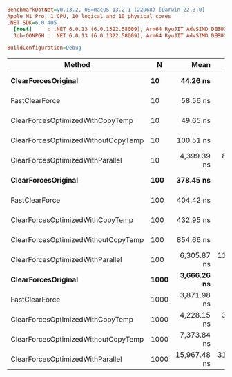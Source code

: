 ``` ini

BenchmarkDotNet=v0.13.2, OS=macOS 13.2.1 (22D68) [Darwin 22.3.0]
Apple M1 Pro, 1 CPU, 10 logical and 10 physical cores
.NET SDK=6.0.405
  [Host]     : .NET 6.0.13 (6.0.1322.58009), Arm64 RyuJIT AdvSIMD DEBUG
  Job-OONPGH : .NET 6.0.13 (6.0.1322.58009), Arm64 RyuJIT AdvSIMD DEBUG

BuildConfiguration=Debug  

```
|                              Method |    N |         Mean |      Error |     StdDev |       Median |
|------------------------------------ |----- |-------------:|-----------:|-----------:|-------------:|
|                 **ClearForcesOriginal** |   **10** |     **44.26 ns** |   **0.089 ns** |   **0.079 ns** |     **44.23 ns** |
|                      FastClearForce |   10 |     58.56 ns |   0.492 ns |   0.460 ns |     58.49 ns |
|    ClearForcesOptimizedWithCopyTemp |   10 |     49.65 ns |   0.216 ns |   0.202 ns |     49.53 ns |
| ClearForcesOptimizedWithoutCopyTemp |   10 |    100.51 ns |   0.055 ns |   0.049 ns |    100.50 ns |
|    ClearForcesOptimizedWithParallel |   10 |  4,399.39 ns |  86.572 ns | 164.713 ns |  4,394.63 ns |
|                 **ClearForcesOriginal** |  **100** |    **378.45 ns** |   **1.237 ns** |   **1.033 ns** |    **378.35 ns** |
|                      FastClearForce |  100 |    404.42 ns |   0.396 ns |   0.351 ns |    404.46 ns |
|    ClearForcesOptimizedWithCopyTemp |  100 |    432.95 ns |   2.329 ns |   2.178 ns |    431.63 ns |
| ClearForcesOptimizedWithoutCopyTemp |  100 |    854.66 ns |   8.756 ns |   8.191 ns |    861.25 ns |
|    ClearForcesOptimizedWithParallel |  100 |  6,305.87 ns | 118.583 ns | 105.121 ns |  6,297.16 ns |
|                 **ClearForcesOriginal** | **1000** |  **3,666.26 ns** |   **6.429 ns** |   **5.368 ns** |  **3,666.52 ns** |
|                      FastClearForce | 1000 |  3,871.98 ns |   5.748 ns |   4.800 ns |  3,871.97 ns |
|    ClearForcesOptimizedWithCopyTemp | 1000 |  4,228.15 ns |  34.695 ns |  32.454 ns |  4,243.83 ns |
| ClearForcesOptimizedWithoutCopyTemp | 1000 |  7,373.84 ns |   7.795 ns |   6.910 ns |  7,374.15 ns |
|    ClearForcesOptimizedWithParallel | 1000 | 15,967.48 ns | 312.979 ns | 448.865 ns | 16,027.29 ns |
